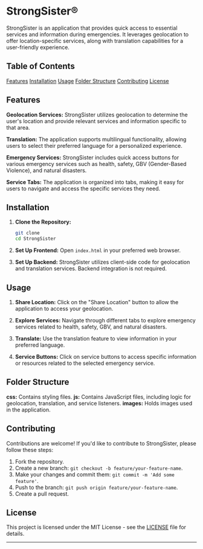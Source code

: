 # StrongSister®

StrongSister is an application that provides quick access to essential services and information during emergencies. It leverages geolocation to offer location-specific services, along with translation capabilities for a user-friendly experience.

## Table of Contents

 [Features](#features)
 [Installation](#installation)
 [Usage](#usage)
 [Folder Structure](#folder-structure)
 [Contributing](#contributing)
 [License](#license)

## Features

 **Geolocation Services:** StrongSister utilizes geolocation to determine the user's location and provide relevant services and information specific to that area.

 **Translation:** The application supports multilingual functionality, allowing users to select their preferred language for a personalized experience.

 **Emergency Services:** StrongSister includes quick access buttons for various emergency services such as health, safety, GBV (Gender-Based Violence), and natural disasters.

 **Service Tabs:** The application is organized into tabs, making it easy for users to navigate and access the specific services they need.

## Installation

1. **Clone the Repository:**
   ```bash
   git clone 
   cd StrongSister
   ```

2. **Set Up Frontend:**
    Open `index.html` in your preferred web browser.

3. **Set Up Backend:**
    StrongSister utilizes client-side code for geolocation and translation services. Backend integration is not required.

## Usage

1. **Share Location:**
    Click on the "Share Location" button to allow the application to access your geolocation.

2. **Explore Services:**
    Navigate through different tabs to explore emergency services related to health, safety, GBV, and natural disasters.

3. **Translate:**
    Use the translation feature to view information in your preferred language.

4. **Service Buttons:**
    Click on service buttons to access specific information or resources related to the selected emergency service.

## Folder Structure

 **css:** Contains styling files.
 **js:** Contains JavaScript files, including logic for geolocation, translation, and service listeners.
 **images:** Holds images used in the application.

## Contributing

Contributions are welcome! If you'd like to contribute to StrongSister, please follow these steps:

1. Fork the repository.
2. Create a new branch: `git checkout -b feature/your-feature-name`.
3. Make your changes and commit them: `git commit -m 'Add some feature'`.
4. Push to the branch: `git push origin feature/your-feature-name`.
5. Create a pull request.

## License

This project is licensed under the MIT License - see the [LICENSE](LICENSE) file for details.

---
